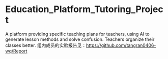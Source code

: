 # Education_Platform_Tutoring_Project
A platform providing specific teaching plans for teachers, using AI to generate lesson methods and solve confusion. Teachers organize their classes better.
组内成员的实验报告见：https://github.com/tangran0406-wq/Report

